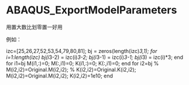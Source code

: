 # ABAQUS_ExportModelParameters
用置大数比划零置一好用

例如：

izc=[25,26,27,52,53,54,79,80,81];
bj = zeros(length(izc)*3,1);
for i=1:length(izc)
    bj(i*3-2) = izc(i)*3-2;
    bj(i*3-1) = izc(i)*3-1;
    bj(i*3) = izc(i)*3;
end
for i1=bj
    M(i1,:)=0; M(:,i1)=0;
    K(i1,:)=0; K(:,i1)=0;
end
for i2=bj
%     M(i2,i2)=Original.M(i2,i2);
%     K(i2,i2)=Original.K(i2,i2);
    M(i2,i2)=Original.M(i2,i2);
    K(i2,i2)=1e10;
end
